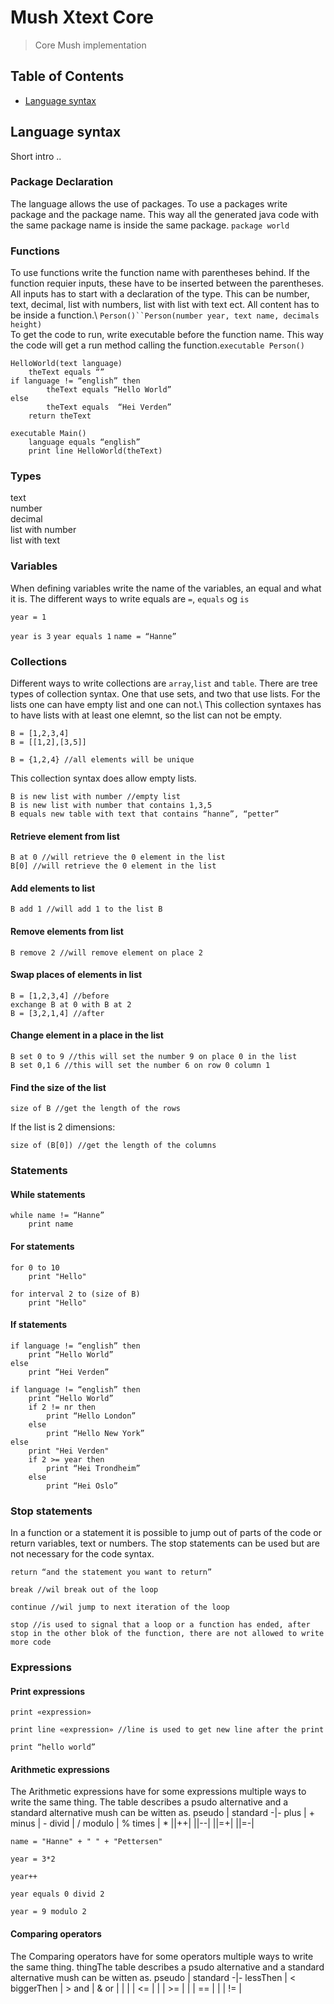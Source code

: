 # Mush Xtext Core

> Core Mush implementation

## Table of Contents
- [Language syntax](#Language-syntax)

## Language syntax
Short intro .. 

### Package Declaration
The language allows the use of packages. To use a packages write package and the package name. This way all the generated java code with the same package name is inside the same package. ```package world```

### Functions
 To use functions write the function name with parentheses behind. If the function requier inputs, these have to be inserted between the parentheses. All inputs has to start with a declaration of the type. This can be number, text, decimal, list with numbers, list with list with text ect. All content has to be inside a function.\ 
`Person()``Person(number year, text name, decimals height)`\
To get the code to run, write executable before the function name. This way the code will get a run method calling the function.`executable Person()`

```
HelloWorld(text language)
	theText equals “”
if language != “english” then
		theText equals “Hello World”
else
		theText equals  “Hei Verden”
	return theText

executable Main()
	language equals “english”
	print line HelloWorld(theText)

```
### Types
text \
number \
decimal \
list with number \
list with text


### Variables 
When defining variables write the name of the variables, an equal and what it is. The different ways to write equals are `=`, `equals` og `is`
```
year = 1
```
```year is 3```
```year equals 1```
```name = “Hanne”```

### Collections
Different ways to write collections are `array`,`list` and `table`. There are tree types of collection syntax. One that use sets, and two that use lists. For the lists one can have empty list and one can not.\ 
This collection syntaxes has to have lists with at least one elemnt, so the list can not be empty.
```
B = [1,2,3,4]
B = [[1,2],[3,5]]
```
```
B = {1,2,4} //all elements will be unique
```
This collection syntax does allow empty lists.
```
B is new list with number //empty list
B is new list with number that contains 1,3,5
B equals new table with text that contains “hanne”, “petter”
```
#### Retrieve element from list
```
B at 0 //will retrieve the 0 element in the list
B[0] //will retrieve the 0 element in the list
```

#### Add elements to list
```
B add 1 //will add 1 to the list B
```
#### Remove elements from list
```
B remove 2 //will remove element on place 2
```
#### Swap places of elements in list
```
B = [1,2,3,4] //before
exchange B at 0 with B at 2
B = [3,2,1,4] //after
```

#### Change element in a place in the list
```
B set 0 to 9 //this will set the number 9 on place 0 in the list
B set 0,1 6 //this will set the number 6 on row 0 column 1
```
#### Find the size of the list
```
size of B //get the length of the rows
```
If the list is 2 dimensions:
```
size of (B[0]) //get the length of the columns
```

### Statements

#### While statements
```
while name != “Hanne”
	print name
```
#### For statements
```
for 0 to 10
	print "Hello"
```

```
for interval 2 to (size of B) 
	print "Hello"
```
#### If statements
```
if language != “english” then
	print “Hello World”
else
	print “Hei Verden”
```

```
if language != “english” then
	print “Hello World”
	if 2 != nr then
		print “Hello London”
	else
		print “Hello New York”
else 
	print "Hei Verden"
	if 2 >= year then
		print “Hei Trondheim”
	else
		print “Hei Oslo”

```

### Stop statements
In a function or a statement it is possible to jump out of parts of the code or return variables, text or numbers. The stop statements can be used but are not necessary for the code syntax.

```
return “and the statement you want to return” 
```
```
break //wil break out of the loop
```
```
continue //wil jump to next iteration of the loop
```
```
stop //is used to signal that a loop or a function has ended, after stop in the other blok of the function, there are not allowed to write more code
```

### Expressions
#### Print expressions
```
print «expression»
```
```
print line «expression» //line is used to get new line after the print
```
```
print “hello world”
```

#### Arithmetic expressions
The Arithmetic expressions have for some expressions multiple ways to write the same thing. The table describes a psudo alternative and a standard alternative mush can be witten as.
 pseudo | standard 
 -|-
 plus | + 
 minus | - 
 divid | / 
 modulo | % 
 times | * 
 ||++|
 ||--|
 ||=+|
 ||=-|
 ```
 name = "Hanne" + " " + "Pettersen"
 ```
```
year = 3*2
```
```
year++
```
```
year equals 0 divid 2
```
```
year = 9 modulo 2
```
 
#### Comparing operators
The Comparing  operators have for some operators multiple ways to write the same thing. thingThe table describes a psudo alternative and a standard alternative mush can be witten as.
 pseudo | standard 
 -|-
lessThen | <
biggerThen | >
and | &
or | \|
| | <= | 
| | >= | 
| | == |
| | != |





